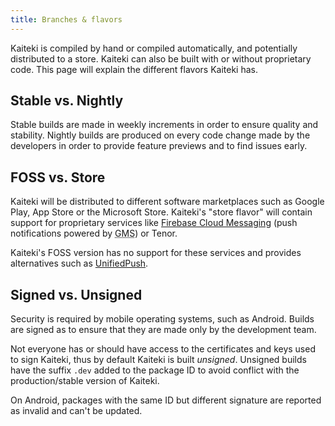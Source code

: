 ```yaml
---
title: Branches & flavors
---
```


Kaiteki is compiled by hand or compiled automatically, and potentially distributed to a store. Kaiteki can also be built with or without proprietary code. This page will explain the different flavors Kaiteki has.

## Stable vs. Nightly

Stable builds are made in weekly increments in order to ensure quality and stability. Nightly builds are produced on every code change made by the developers in order to provide feature previews and to find issues early.

## FOSS vs. Store

Kaiteki will be distributed to different software marketplaces such as Google Play, App Store or the Microsoft Store. Kaiteki's "store flavor" will contain support for proprietary services like [Firebase Cloud Messaging](https://firebase.google.com/docs/cloud-messaging) (push notifications powered by <abbr title="Google Mobile Services">GMS</abbr>) or Tenor.

Kaiteki's FOSS version has no support for these services and provides alternatives such as [UnifiedPush](https://unifiedpush.org/).

## Signed vs. Unsigned

Security is required by mobile operating systems, such as Android. Builds are signed as to ensure that they are made only by the development team.

Not everyone has or should have access to the certificates and keys used to sign Kaiteki, thus by default Kaiteki is built *unsigned*. Unsigned builds have the suffix `.dev` added to the package ID to avoid conflict with the production/stable version of Kaiteki.

On Android, packages with the same ID but different signature are reported as invalid and can't be updated.